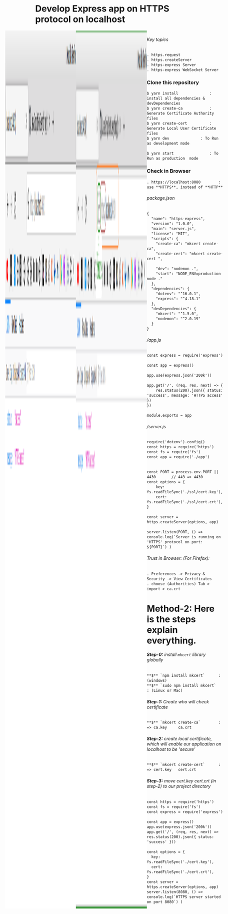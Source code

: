 # Develop Express app on **HTTPS** protocol on localhost

<div style="display: flex; justify-content: center">
<img
	width='45%'
	src='https://github.com/JavaScriptForEverything/https-express-app/blob/master/public/https-express-1.png'
/>
<img
	width='45%'
	src='https://github.com/JavaScriptForEverything/https-express-app/blob/master/public/https-express-2.png'
/>
<div>


###### Key topics

	. https.request
	. https.createServer
	. https-express Server
	. https-express WebSocket Server





### Clone this repository

	$ yarn install 				: install all dependencies & devDependencies
	$ yarn create-ca 			: Generate Certificate Authority files
	$ yarn create-cert 			: Generate Local User Certificate files
	$ yarn dev 				: To Run as development mode

	$ yarn start 				: To Run as production  mode


### Check in Browser

	. https://localhost:8080 		: use **HTTPS**, instead of **HTTP**



###### package.json

	{
	  "name": "https-express",
	  "version": "1.0.0",
	  "main": "server.js",
	  "license": "MIT",
	  "scripts": {
	    "create-ca": "mkcert create-ca",
	    "create-cert": "mkcert create-cert ",

	    "dev": "nodemon .",
	    "start": "NODE_ENV=production node ."
	  },
	  "dependencies": {
	    "dotenv": "^16.0.1",
	    "express": "^4.18.1"
	  },
	  "devDependencies": {
	    "mkcert": "^1.5.0",
	    "nodemon": "^2.0.19"
	  }
	}


###### /app.js

	const express = require('express')

	const app = express()

	app.use(express.json('200k'))

	app.get('/', (req, res, next) => {
		res.status(200).json({ status: 'success', message: 'HTTPS access' })
	})

	module.exports = app


###### /server.js

	require('dotenv').config()
	const https = require('https')
	const fs = require('fs')
	const app = require('./app')


	const PORT = process.env.PORT || 4430  		// 443 => 4430
	const options = {
		key: fs.readFileSync('./ssl/cert.key'),
		cert: fs.readFileSync('./ssl/cert.crt'),
	}

	const server = https.createServer(options, app)

	server.listen(PORT, () => console.log(`Server is running on 'HTTPS' protocol on port: ${PORT}`) )



###### Trust in Browser: (For Firefox):
	. Preferences -> Privacy & Security -> View Certificates
	. choose (Authorities) Tab > import > ca.crt




# Method-2: Here is the steps explain everything.

###### **Step-0:** install `mkcert` library globally

	**$** `npm install mkcert` 		: (windows)
	**$** `sudo npm install mkcert` 	: (Linux or Mac)


###### **Step-1:** Create who will check certificate

	**$** `mkcert create-ca` 		: => ca.key 	ca.crt


###### **Step-2:** create local certificate, which will enable our application on localhost to be 'secure'

	**$** `mkcert create-cert` 		: => cert.key 	cert.crt


###### **Step-3:** move cert.key cert.crt (in step-2) to our project directory

	const https = require('https')
	const fs = require('fs')
	const express = require('express')

	const app = express()
	app.use(express.json('200k'))
	app.get('/', (req, res, next) => res.status(200).json({ status: 'success' }))

	const options = {
	  key: fs.readFileSync('./cert.key'),
	  cert: fs.readFileSync('./cert.crt'),
	}
	const server = https.createServer(options, app)
	server.listen(8080, () => console.log(`HTTPS server started on port 8080`) )
